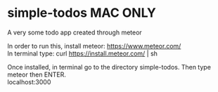 simple-todos MAC ONLY
============

A very some todo app created through meteor

In order to run this, install meteor: https://www.meteor.com/ <br>
In terminal type: curl https://install.meteor.com/ | sh

Once installed, in terminal go to the directory simple-todos. Then type meteor then ENTER.<br>
localhost:3000
